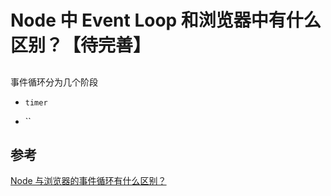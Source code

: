 # Node 中 Event Loop 和浏览器中有什么区别？【待完善】

##

事件循环分为几个阶段

- `timer`

- ``

## 参考

[Node 与浏览器的事件循环有什么区别？](https://blog.csdn.net/qq_41257129/article/details/100743394)
